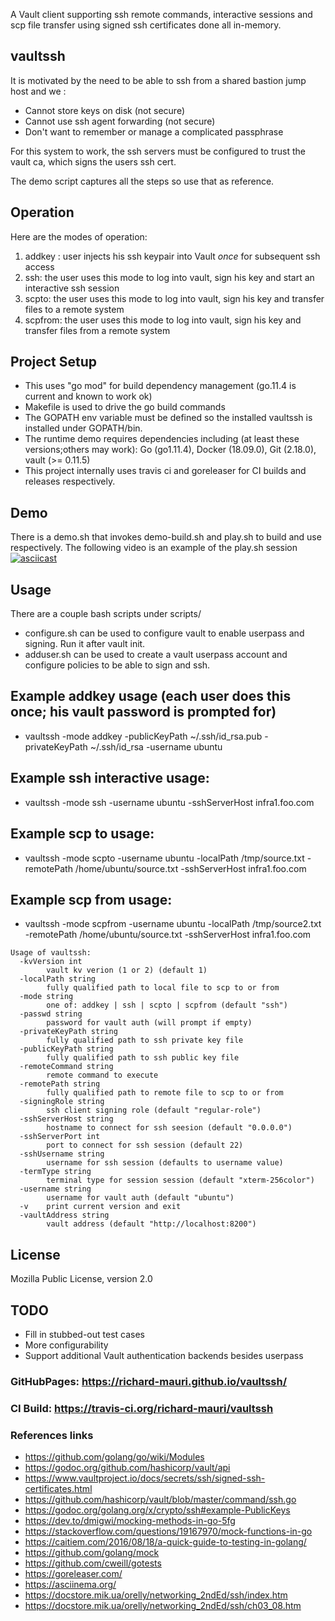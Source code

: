 A Vault client supporting ssh remote commands, interactive sessions and scp file transfer using signed ssh certificates done all in-memory.

## vaultssh
 It is motivated by the need to be able to ssh from a shared bastion jump host and we :
 * Cannot store keys on disk (not secure)
 * Cannot use ssh agent forwarding (not secure)
 * Don't want to remember or manage a complicated passphrase
 
For this system to work, the ssh servers must be configured to trust the vault ca, which signs the users ssh cert.
 
The demo script captures all the steps so use that as reference.

## Operation
Here are the modes of operation:
1. addkey : user injects his ssh keypair into Vault *once* for subsequent ssh access
1. ssh: the user uses this mode to log into vault, sign his key and start an interactive ssh session
1. scpto: the user uses this mode to log into vault, sign his key and transfer files to a remote system
1. scpfrom: the user uses this mode to log into vault, sign his key and transfer files from a remote system

## Project Setup
* This uses "go mod" for build dependency management (go.11.4 is current and known to work ok)
* Makefile is used to drive the go build commands
* The GOPATH env variable must be defined so the installed vaultssh is installed under GOPATH/bin.
* The runtime demo requires dependencies including (at least these versions;others may work): Go (go1.11.4), Docker (18.09.0), Git (2.18.0), vault (>= 0.11.5)
* This project internally uses travis ci and goreleaser for CI builds and releases respectively.

## Demo
There is a demo.sh that invokes demo-build.sh and play.sh to build and use respectively.
The following video is an example of the play.sh session
[![asciicast](https://asciinema.org/a/217635.svg)](https://asciinema.org/a/217635)

## Usage
There are a couple bash scripts under scripts/
* configure.sh can be used to configure vault to enable userpass and signing. Run it after vault init.
* adduser.sh can be used to create a vault userpass account and configure policies to be able to sign and ssh.

## Example addkey usage (each user does this once; his vault password is prompted for)
* vaultssh -mode addkey -publicKeyPath ~/.ssh/id_rsa.pub -privateKeyPath ~/.ssh/id_rsa -username ubuntu

## Example ssh interactive usage:
* vaultssh -mode ssh -username ubuntu -sshServerHost infra1.foo.com

## Example scp to usage:
* vaultssh -mode scpto -username ubuntu -localPath /tmp/source.txt  -remotePath /home/ubuntu/source.txt -sshServerHost infra1.foo.com

## Example scp from usage:
* vaultssh -mode scpfrom -username ubuntu -localPath /tmp/source2.txt  -remotePath /home/ubuntu/source.txt -sshServerHost infra1.foo.com

```
Usage of vaultssh:
  -kvVersion int
    	vault kv verion (1 or 2) (default 1)
  -localPath string
    	fully qualified path to local file to scp to or from
  -mode string
    	one of: addkey | ssh | scpto | scpfrom (default "ssh")
  -passwd string
    	password for vault auth (will prompt if empty)
  -privateKeyPath string
    	fully qualified path to ssh private key file
  -publicKeyPath string
    	fully qualified path to ssh public key file
  -remoteCommand string
    	remote command to execute
  -remotePath string
    	fully qualified path to remote file to scp to or from
  -signingRole string
    	ssh client signing role (default "regular-role")
  -sshServerHost string
    	hostname to connect for ssh seesion (default "0.0.0.0")
  -sshServerPort int
    	port to connect for ssh session (default 22)
  -sshUsername string
    	username for ssh session (defaults to username value)
  -termType string
    	terminal type for session session (default "xterm-256color")
  -username string
    	username for vault auth (default "ubuntu")
  -v	print current version and exit
  -vaultAddress string
    	vault address (default "http://localhost:8200")
```

## License
Mozilla Public License, version 2.0

## TODO
* Fill in stubbed-out test cases
* More configurability
* Support additional Vault authentication backends besides userpass

### GitHubPages: https://richard-mauri.github.io/vaultssh/

### CI Build: https://travis-ci.org/richard-mauri/vaultssh

### References links
* https://github.com/golang/go/wiki/Modules
* https://godoc.org/github.com/hashicorp/vault/api
* https://www.vaultproject.io/docs/secrets/ssh/signed-ssh-certificates.html
* https://github.com/hashicorp/vault/blob/master/command/ssh.go
* https://godoc.org/golang.org/x/crypto/ssh#example-PublicKeys
* https://dev.to/dmigwi/mocking-methods-in-go-5fg
* https://stackoverflow.com/questions/19167970/mock-functions-in-go
* https://caitiem.com/2016/08/18/a-quick-guide-to-testing-in-golang/
* https://github.com/golang/mock
* https://github.com/cweill/gotests
* https://goreleaser.com/
* https://asciinema.org/
* https://docstore.mik.ua/orelly/networking_2ndEd/ssh/index.htm
* https://docstore.mik.ua/orelly/networking_2ndEd/ssh/ch03_08.htm
